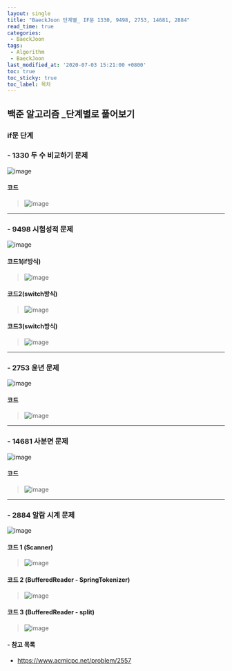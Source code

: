 ```yaml
---
layout: single
title: "BaeckJoon 단계별_ IF문 1330, 9498, 2753, 14681, 2884"
read_time: true
categories: 
 - BaeckJoon 
tags: 
 - Algorithm
 - BaeckJoon 
last_modified_at: '2020-07-03 15:21:00 +0800'
toc: true
toc_sticky: true
toc_label: 목차
---
```

## 백준 알고리즘 _단계별로 풀어보기
### if문 단계
### - 1330 두 수 비교하기 문제
![image](https://user-images.githubusercontent.com/66898243/86426042-a4856f00-bd21-11ea-9996-2c459651eb9b.png)

#### 코드
>  ![image](https://user-images.githubusercontent.com/66898243/86426333-5de44480-bd22-11ea-8f30-e5635dce8273.png)
***
### - 9498 시험성적 문제
![image](https://user-images.githubusercontent.com/66898243/86426380-84a27b00-bd22-11ea-9aa5-cc031fc9cd30.png)

#### 코드1(if방식)
>  ![image](https://user-images.githubusercontent.com/66898243/86426380-84a27b00-bd22-11ea-9aa5-cc031fc9cd30.png)
#### 코드2(switch방식)
>  ![image](https://user-images.githubusercontent.com/66898243/86431356-93435f00-bd2f-11ea-8b9c-3c205a3384fb.png)
#### 코드3(switch방식)
>  ![image](https://user-images.githubusercontent.com/66898243/86431289-64c58400-bd2f-11ea-995d-7489467e85e1.png)
***
### - 2753 윤년 문제
![image](https://user-images.githubusercontent.com/66898243/86427249-adc40b00-bd24-11ea-876d-c55a3c256306.png)

#### 코드
>  ![image](https://user-images.githubusercontent.com/66898243/86432150-bb33c200-bd31-11ea-941e-d2cf6c22ac6e.png)
***
### - 14681 사분면 문제
![image](https://user-images.githubusercontent.com/66898243/86427299-d21fe780-bd24-11ea-8c73-5a92226d6862.png)

#### 코드
>![image](https://user-images.githubusercontent.com/66898243/86432497-dfdc6980-bd32-11ea-8188-9cecad5c50bc.png)
***
### - 2884 알람 시계 문제

![image](https://user-images.githubusercontent.com/66898243/86427336-ed8af280-bd24-11ea-803c-3a3db6ccc7e4.png)

#### 코드 1 (Scanner)
>  ![image](https://user-images.githubusercontent.com/66898243/86438066-c9d5a580-bd40-11ea-8728-7cdc0eee0f0d.png)
#### 코드 2 (BufferedReader - SpringTokenizer)
>  ![image](https://user-images.githubusercontent.com/66898243/86438229-220ca780-bd41-11ea-984f-22b213f1c632.png)
#### 코드 3 (BufferedReader - split)
>  ![image](https://user-images.githubusercontent.com/66898243/86438282-3b155880-bd41-11ea-929a-a8f7a6717f08.png)

#### - 참고 목록
- https://www.acmicpc.net/problem/2557
